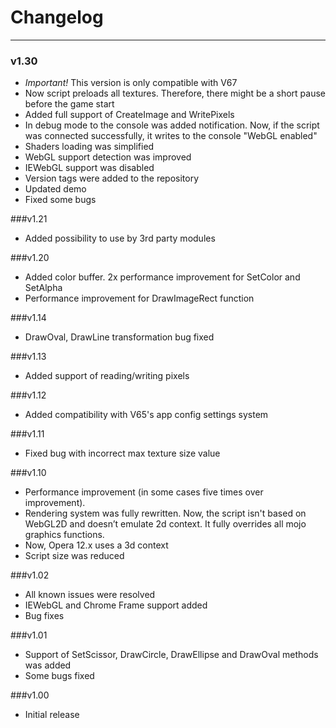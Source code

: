 Changelog
=
______________________________________________________
### v1.30
* *Important!* This version is only compatible with V67
* Now script preloads all textures. Therefore, there might be a short pause before the game start
* Added full support of CreateImage and WritePixels
* In debug mode to the console was added notification. Now, if the script was connected successfully, it writes to the console "WebGL enabled"
* Shaders loading was simplified 
* WebGL support detection was improved 
* IEWebGL support  was disabled
* Version tags were added to the repository 
* Updated demo
* Fixed some bugs

###v1.21
* Added possibility to use by 3rd party modules

###v1.20
* Added color buffer. 2x performance improvement for SetColor and SetAlpha
* Performance improvement  for DrawImageRect function

###v1.14
* DrawOval, DrawLine transformation bug fixed

###v1.13
* Added support of reading/writing pixels

###v1.12
* Added compatibility with V65's app config settings system

###v1.11
* Fixed bug with incorrect max texture size value

###v1.10
* Performance improvement (in some cases five times over improvement).
* Rendering system was fully rewritten. Now, the script isn't based on WebGL2D and doesn’t emulate 2d context. It fully overrides all mojo graphics functions.
* Now, Opera 12.x uses a 3d context
* Script size was reduced

###v1.02
* All known issues were resolved 
* IEWebGL and Chrome Frame support added 
* Bug fixes

###v1.01
* Support of SetScissor, DrawCircle, DrawEllipse and DrawOval methods was added
* Some bugs fixed

###v1.00
* Initial release